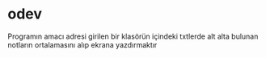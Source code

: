 odev
====

Programın amacı adresi girilen bir klasörün içindeki txtlerde alt alta bulunan notların ortalamasını alıp ekrana yazdırmaktır
